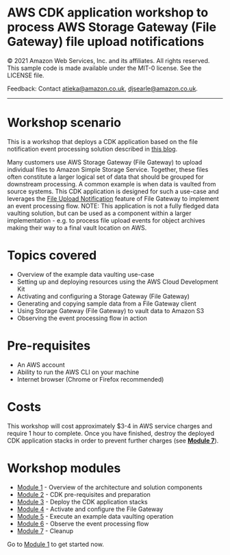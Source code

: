 # AWS CDK application workshop to process AWS Storage Gateway (File Gateway) file upload notifications

© 2021 Amazon Web Services, Inc. and its affiliates. All rights reserved. This sample code is made available under the MIT-0 license. See the LICENSE file.

Feedback: Contact atieka@amazon.co.uk, djsearle@amazon.co.uk.

---

# Workshop scenario
This is a workshop that deploys a CDK application based on the file notification event processing solution described in [this blog](https://aws.amazon.com/blogs/storage/processing-file-upload-notifications-from-aws-storage-gateway-on-amazon-s3/).

Many customers use AWS Storage Gateway (File Gateway) to upload individual files to Amazon Simple Storage Service. Together, these files often constitute a larger logical set of data that should be grouped for downstream processing. A common example is when data is vaulted from source systems. This CDK application is designed for such a use-case and leverages the [File Upload Notification](https://docs.aws.amazon.com/storagegateway/latest/userguide/monitoring-file-gateway.html#get-file-upload-notification) feature of File Gateway to implement an event processing flow. NOTE: This application is not a fully fledged data vaulting solution, but can be used as a component within a larger implementation - e.g. to process file upload events for object archives making their way to a final vault location on AWS.

# Topics covered
* Overview of the example data vaulting use-case
* Setting up and deploying resources using the AWS Cloud Development Kit
* Activating and configuring a Storage Gateway (File Gateway)
* Generating and copying sample data from a File Gateway client
* Using Storage Gateway (File Gateway) to vault data to Amazon S3
* Observing the event processing flow in action

# Pre-requisites
* An AWS account
* Ability to run the AWS CLI on your machine
* Internet browser (Chrome or Firefox recommended)

# Costs
This workshop will cost approximately $3-4 in AWS service charges and require 1 hour to complete. Once you have finished, destroy the deployed CDK application stacks in order to prevent further charges (see [**Module 7**](MODULE7.md)).

# Workshop modules
* [Module 1](MODULE1.md) - Overview of the architecture and solution components
* [Module 2](MODULE2.md) - CDK pre-requisites and preparation
* [Module 3](MODULE3.md) - Deploy the CDK application stacks
* [Module 4](MODULE4.md) - Activate and configure the File Gateway
* [Module 5](MODULE5.md) - Execute an example data vaulting operation
* [Module 6](MODULE6.md) - Observe the event processing flow
* [Module 7](MODULE7.md) - Cleanup

Go to [Module 1](MODULE1.md) to get started now.